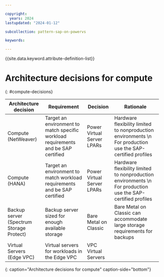 ```yaml
---

copyright:
  years: 2024
lastupdated: "2024-01-12"

subcollection: pattern-sap-on-powervs

keywords:

---
```


{{site.data.keyword.attribute-definition-list}}

# Architecture decisions for compute
{: #compute-decisions}

| Architecture decision              | Requirement                             | Decision                | Rationale                                     |
|----|----|----|----|
| Compute (NetWeaver)                      | Target an environment to match specific workload requirements and be SAP certified |Power Virtual Server LPARs |Hardware flexibility limited to nonproduction environments \n For production use the SAP-certified profiles
| Compute (HANA)                                  | Target an environment to match workload requirements and be SAP certified          | Power Virtual Server LPARs |Hardware flexibility limited to nonproduction environments \n For production use the SAP-certified profiles
| Backup server (Spectrum Storage Protect) | Backup server sized for enough available storage                                | Bare Metal on Classic        |Bare Metal on Classic can accommodate large storage requirements for backups |
| Virtual Servers (Edge VPC)               | Virtual servers for workloads in the Edge VPC                                   | VPC Virtual Servers          |                                                                                  |
{: caption="Architecture decisions for compute" caption-side="bottom"}
